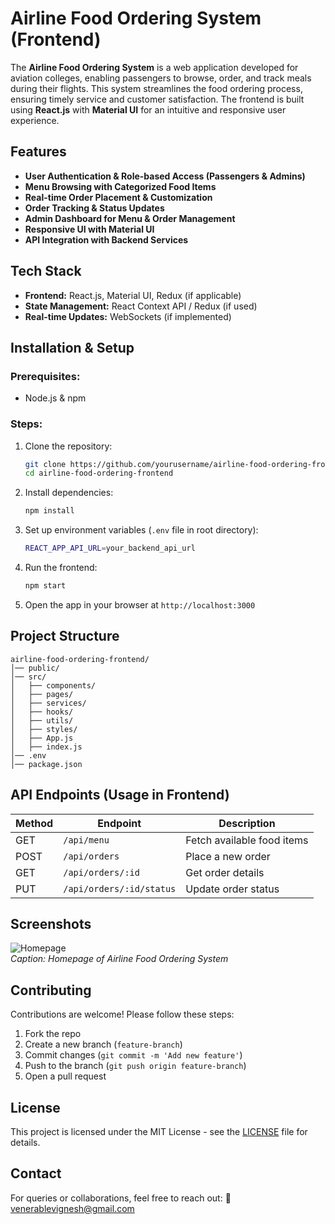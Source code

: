# Airline Food Ordering System (Frontend)

The **Airline Food Ordering System** is a web application developed for aviation colleges, enabling passengers to browse, order, and track meals during their flights. This system streamlines the food ordering process, ensuring timely service and customer satisfaction. The frontend is built using **React.js** with **Material UI** for an intuitive and responsive user experience.

## Features
- **User Authentication & Role-based Access (Passengers & Admins)**
- **Menu Browsing with Categorized Food Items**
- **Real-time Order Placement & Customization**
- **Order Tracking & Status Updates**
- **Admin Dashboard for Menu & Order Management**
- **Responsive UI with Material UI**
- **API Integration with Backend Services**

## Tech Stack
- **Frontend:** React.js, Material UI, Redux (if applicable)
- **State Management:** React Context API / Redux (if used)
- **Real-time Updates:** WebSockets (if implemented)

## Installation & Setup
### Prerequisites:
- Node.js & npm

### Steps:
1. Clone the repository:
   ```sh
   git clone https://github.com/yourusername/airline-food-ordering-frontend.git
   cd airline-food-ordering-frontend
   ```
2. Install dependencies:
   ```sh
   npm install
   ```
3. Set up environment variables (`.env` file in root directory):
   ```sh
   REACT_APP_API_URL=your_backend_api_url
   ```
4. Run the frontend:
   ```sh
   npm start
   ```
5. Open the app in your browser at `http://localhost:3000`

## Project Structure
```
airline-food-ordering-frontend/
│── public/
│── src/
│   ├── components/
│   ├── pages/
│   ├── services/
│   ├── hooks/
│   ├── utils/
│   ├── styles/
│   ├── App.js
│   ├── index.js
│── .env
│── package.json
```

## API Endpoints (Usage in Frontend)
| Method | Endpoint | Description |
|--------|---------|-------------|
| GET | `/api/menu` | Fetch available food items |
| POST | `/api/orders` | Place a new order |
| GET | `/api/orders/:id` | Get order details |
| PUT | `/api/orders/:id/status` | Update order status |

## Screenshots
![Homepage](https://via.placeholder.com/800x400)  
*Caption: Homepage of Airline Food Ordering System*

## Contributing
Contributions are welcome! Please follow these steps:
1. Fork the repo
2. Create a new branch (`feature-branch`)
3. Commit changes (`git commit -m 'Add new feature'`)
4. Push to the branch (`git push origin feature-branch`)
5. Open a pull request

## License
This project is licensed under the MIT License - see the [LICENSE](LICENSE) file for details.

## Contact
For queries or collaborations, feel free to reach out:
📧 venerablevignesh@gmail.com

